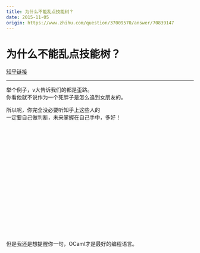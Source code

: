 ```yaml
---
title: 为什么不能乱点技能树？
date: 2015-11-05
origin: https://www.zhihu.com/question/37009570/answer/70839147
---
```

# 为什么不能乱点技能树？

[知乎链接](https://www.zhihu.com/question/37009570/answer/70839147)

---------

<span class="RichText ztext CopyrightRichText-richText" itemprop="text"><p>举个例子，v大告诉我们的都是歪路。<br>你看他就不说作为一个死胖子是怎么追到女朋友的。</p><p>所以呢，你完全没必要听知乎上这些人的<br>一定要自己做判断，未来掌握在自己手中，多好！</p><br><br><br><br><br><br><br><br><br><br><br><br><br><br><br><br><br><br>但是我还是想提醒你一句，OCaml才是最好的编程语言。</span>